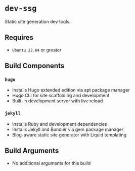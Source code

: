 # `dev-ssg`
Static site generation dev tools.

## Requires
* `Ubuntu 22.04` or greater

## Build Components

### `hugo`
* Installs Hugo extended edition via apt package manager
* Hugo CLI for site scaffolding and development
* Built-in development server with live reload

### `jekyll`
* Installs Ruby and development dependencies
* Installs Jekyll and Bundler via gem package manager
* Blog-aware static site generator with Liquid templating

## Build Arguments
* No additional arguments for this build 